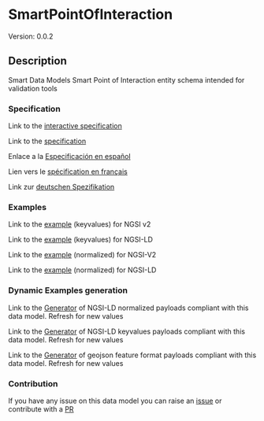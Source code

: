 # SmartPointOfInteraction
Version: 0.0.2

## Description 

Smart Data Models Smart Point of Interaction entity schema intended for validation tools
### Specification

Link to the [interactive specification](https://swagger.lab.fiware.org/?url=https://raw.githubusercontent.com/smart-data-models/dataModel.PointOfInteraction/master/SmartPointOfInteraction/swagger.yaml)

Link to the [specification](https://github.com/smart-data-models/dataModel.PointOfInteraction/blob/master/SmartPointOfInteraction/doc/spec.md)

Enlace a la [Especificación en español](https://github.com/smart-data-models/dataModel.PointOfInteraction/blob/master/SmartPointOfInteraction/doc/spec_ES.md)

Lien vers le [spécification en français](https://github.com/smart-data-models/dataModel.PointOfInteraction/blob/master/SmartPointOfInteraction/doc/spec_FR.md)

Link zur [deutschen Spezifikation](https://github.com/smart-data-models/dataModel.PointOfInteraction/blob/master/SmartPointOfInteraction/doc/spec_DE.md)
### Examples

Link to the [example](https://github.com/smart-data-models/dataModel.PointOfInteraction/blob/master/SmartPointOfInteraction/examples/example.json) (keyvalues) for NGSI v2

Link to the [example](https://github.com/smart-data-models/dataModel.PointOfInteraction/blob/master/SmartPointOfInteraction/examples/example.jsonld) (keyvalues) for NGSI-LD

Link to the [example](https://github.com/smart-data-models/dataModel.PointOfInteraction/blob/master/SmartPointOfInteraction/examples/example-normalized.json) (normalized) for NGSI-V2

Link to the [example](https://github.com/smart-data-models/dataModel.PointOfInteraction/blob/master/SmartPointOfInteraction/examples/example-normalized.jsonld) (normalized) for NGSI-LD
### Dynamic Examples generation

Link to the [Generator](https://smartdatamodels.org/extra/ngsi-ld_generator.php?schemaUrl=https://raw.githubusercontent.com/smart-data-models/dataModel.PointOfInteraction/master/SmartPointOfInteraction/schema.json&email=info@smartdatamodels.org) of NGSI-LD normalized payloads compliant with this data model. Refresh for new values

Link to the [Generator](https://smartdatamodels.org/extra/ngsi-ld_generator_keyvalues.php?schemaUrl=https://raw.githubusercontent.com/smart-data-models/dataModel.PointOfInteraction/master/SmartPointOfInteraction/schema.json&email=info@smartdatamodels.org) of NGSI-LD keyvalues payloads compliant with this data model. Refresh for new values

Link to the [Generator](https://smartdatamodels.org/extra/geojson_features_generator_v1.0.php?schemaUrl=https://raw.githubusercontent.com/smart-data-models/dataModel.PointOfInteraction/master/SmartPointOfInteraction/schema.json&email=info@smartdatamodels.org) of geojson feature format payloads compliant with this data model. Refresh for new values
### Contribution

 If you have any issue on this data model you can raise an [issue](https://github.com/smart-data-models/dataModel.PointOfInteraction/issues)  or contribute with a [PR](https://github.com/smart-data-models/dataModel.PointOfInteraction/pulls)
